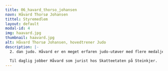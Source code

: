```yaml
---
title: 06_havard_thorso_johansen
navn: Håvard Thorsø Johansen
tittel: Styremedlem
layout: default
modal-id: 4
img: haavard.jpg
thumbnail: haavard.jpg
alt: Håvard Thorsø Johansen, hovedtrener Judo
description: |-
  2. dan judo. Håvard er en meget erfaren judo-utøver med flere medaljer fra NM.

  Til daglig jobber Håvard som jurist hos Skatteetaten på Steinkjer.
---
```


